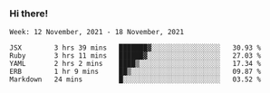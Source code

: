 ### Hi there!

<!--START_SECTION:waka-->
```text
Week: 12 November, 2021 - 18 November, 2021

JSX        3 hrs 39 mins   ███████▓░░░░░░░░░░░░░░░░░   30.93 % 
Ruby       3 hrs 11 mins   ██████▓░░░░░░░░░░░░░░░░░░   27.03 % 
YAML       2 hrs 2 mins    ████▒░░░░░░░░░░░░░░░░░░░░   17.34 % 
ERB        1 hr 9 mins     ██▒░░░░░░░░░░░░░░░░░░░░░░   09.87 % 
Markdown   24 mins         █░░░░░░░░░░░░░░░░░░░░░░░░   03.52 % 
```
<!--END_SECTION:waka-->
